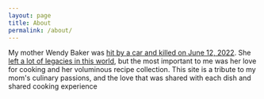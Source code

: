 ```yaml
---
layout: page
title: About
permalink: /about/
---
```


My mother Wendy Baker was [hit by a car and killed on June 12,
2022](https://obituaries.yakimaherald.com/obituary/wendy-baker-1085469065). She [left a
lot of legacies in this
world](https://obituaries.yakimaherald.com/obituary/wendy-baker-1085469065), but the most
important to me was her love for cooking and her voluminous recipe collection. This site
is a tribute to my mom's culinary passions, and the love that was shared with each dish
and shared cooking experience
